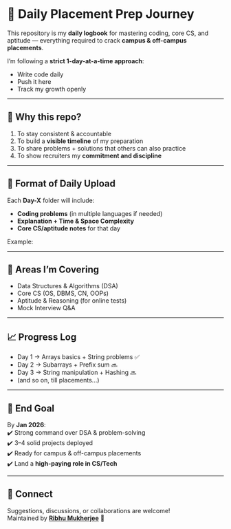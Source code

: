 # 🏹 Daily Placement Prep Journey

This repository is my **daily logbook** for mastering coding, core CS, and aptitude — everything required to crack **campus & off-campus placements**.

I’m following a **strict 1-day-at-a-time approach**:  
- Write code daily  
- Push it here  
- Track my growth openly  

---

## 🌱 Why this repo?
1. To stay consistent & accountable  
2. To build a **visible timeline** of my preparation  
3. To share problems + solutions that others can also practice  
4. To show recruiters my **commitment and discipline**  

---

## 📅 Format of Daily Upload
Each **Day-X** folder will include:  
- **Coding problems** (in multiple languages if needed)  
- **Explanation + Time & Space Complexity**  
- **Core CS/aptitude notes** for that day  

Example:  

---

## 🧩 Areas I’m Covering
- Data Structures & Algorithms (DSA)  
- Core CS (OS, DBMS, CN, OOPs)  
- Aptitude & Reasoning (for online tests)  
- Mock Interview Q&A  

---

## 📈 Progress Log
- Day 1 → Arrays basics + String problems ✅  
- Day 2 → Subarrays + Prefix sum 🔜  
- Day 3 → String manipulation + Hashing 🔜  
- (and so on, till placements...)  

---

## 🎯 End Goal
By **Jan 2026**:  
✔️ Strong command over DSA & problem-solving  
✔️ 3–4 solid projects deployed  
✔️ Ready for campus & off-campus placements  
✔️ Land a **high-paying role in CS/Tech**  

---

## 🤝 Connect
Suggestions, discussions, or collaborations are welcome!  
Maintained by [**Ribhu Mukherjee**](https://github.com/ProRiko) 🚀

